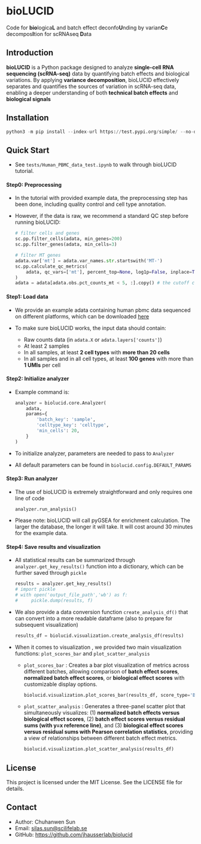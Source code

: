 # bioLUCID

Code for **bio**logica**L** and batch effect deconfo**U**nding by varian**C**e decompos**I**tion for scRNAseq **D**ata

## Introduction

**bioLUCID** is a Python package designed to analyze **single-cell RNA sequencing (scRNA-seq)** data by quantifying batch effects and biological variations. By applying **variance decomposition**, bioLUCID effectively separates and quantifies the sources of variation in scRNA-seq data, enabling a deeper understanding of both **technical batch effects** and **biological signals**

## Installation

```python
python3 -m pip install --index-url https://test.pypi.org/simple/ --no-deps biolucid
```

## Quick Start

- See `tests/Human_PBMC_data_test.ipynb` to walk through bioLUCID tutorial.


#### Step0: Preprocessing

- In the tutorial with provided example data, the preprocessing step has been done, including quality control and cell type annotation. 

- However, if the data is raw, we recommend a standard QC step before running bioLUCID:

  ```python
  # filter cells and genes
  sc.pp.filter_cells(adata, min_genes=200)
  sc.pp.filter_genes(adata, min_cells=3)
  
  # filter MT genes
  adata.var['mt'] = adata.var_names.str.startswith('MT-')
  sc.pp.calculate_qc_metrics(
      adata, qc_vars=['mt'], percent_top=None, log1p=False, inplace=True
  )
  adata = adata[adata.obs.pct_counts_mt < 5, :].copy() # the cutoff can be modified
  ```

#### Step1: Load data

- We provide an example adata containing human pbmc data sequenced on different platforms, which can be downloaded [here](https://drive.google.com/file/d/1-Uuve3sndENFDuVdSm4Ltb3Lnee7LUl8/view?usp=sharing) 

- To make sure bioLUCID works, the input data should contain:
  - Raw counts data (in `adata.X` or `adata.layers['counts']`)
  - At least 2 samples
  - In all samples, at least **2 cell types** with **more than 20 cells**
  - In all samples and in all cell types, at least **100 genes** with more than **1 UMIs** per cell

#### Step2: Initialize analyzer

- Example command is:

  ```python
  analyzer = biolucid.core.Analyzer(
      adata,
      params={
          'batch_key': 'sample',         
          'celltype_key': 'celltype',
          'min_cells': 20,
      }
  )
  ```

- To initialize analyzer, parameters are needed to pass to `Analyzer`

- All default parameters can be found in `biolucid.config.DEFAULT_PARAMS`

#### Step3: Run analyzer

- The use of bioLUCID is extremely straightforward and only requires one line of code

  ```
  analyzer.run_analysis()
  ```

- Please note: bioLUCID will call pyGSEA for enrichment calculation. The larger the database, the longer it will take. It will cost around 30 minutes for the example data.

#### Step4: Save results and visualization

- All statistical results can be summarized through `analyzer.get_key_results()` function into a dictionary, which can be further saved through `pickle`

  ```python
  results = analyzer.get_key_results()
  # import pickle
  # with open('output_file_path','wb') as f:
  #     pickle.dump(results, f)
  ```

- We also provide a data conversion function `create_analysis_df()` that can convert into a more readable dataframe (also to prepare for subsequent visualization)

  ```python
  results_df = biolucid.visualization.create_analysis_df(results)
  ```
  
- When it comes to visualization , we provided two main visualization functions: `plot_scores_bar` and `plot_scatter_analysis` 

  - `plot_scores_bar` : Creates a bar plot visualization of metrics across different batches, allowing comparison of **batch effect scores**, **normalized batch effect scores**, or **biological effect scores** with customizable display options.

    ```python
    biolucid.visualization.plot_scores_bar(results_df, score_type='Batch Effect Scores', sqrt=True, color='skyblue',figsize=(4, 6))
    ```
  - `plot_scatter_analysis` : Generates a three-panel scatter plot that simultaneously visualizes: (1) **normalized batch effects versus biological effect scores**, (2) **batch effect scores versus residual sums (with y=x reference line)**, and (3) **biological effect scores versus residual sums with Pearson correlation statistics**, providing a view of relationships between different batch effect metrics.

    ```python
    biolucid.visualization.plot_scatter_analysis(results_df)
    ```

## License

This project is licensed under the MIT License. See the LICENSE file for details.

## Contact

- Author: Chuhanwen Sun
- Email: [silas.sun@scilifelab.se](mailto:silas.sun@scilifelab.se)
- GitHub: https://github.com/jhausserlab/biolucid